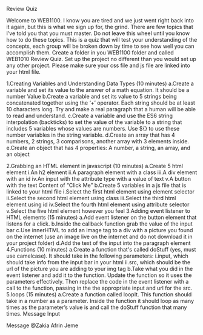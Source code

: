 Review Quiz

Welcome to WEB1100. I know you are tired and we just went right back into it again, but this is what we sign up for, the grind. There are few topics that I’ve told you that you must master. Do not leave this wheel until you know how to do these topics. This is a quiz that will test your understanding of the concepts, each group will be broken down by time to see how well you can accomplish them. Create a folder in you WEB1100 folder and called WEB1010 Review Quiz. Set up the project no different than you would set up any other project. Please make sure your css file and js file are linked into your html file.

1.Creating Variables and Understanding Data Types (10 minutes)
   a.Create a variable and set its value to the answer of a math equation. It should be a number Value
   b.Create a variable and set its value to 5 strings being concatenated together using the ‘+’ operator. Each string      should be at least 10 characters long. Try and make a real paragraph that a human will be able to read and            understand.
   c.Create a variable and use the ES6 string interpolation (backticks) to set the value of the variable to a string       that includes 5 variables whose values are numbers. Use ${} to use these number variables in the string variable.
   d.Create an array that has 4 numbers, 2 strings, 3 comparisons, another array with 3 elements inside.
   e.Create an object that has 4 properties: A number, a string, an array, and an object

2.Grabbing an HTML element in javascript (10 minutes)
   a.Create 5 html element
       i.An h2 element
       ii.A paragraph element with a class
       iii.A div element with an id
       iv.An input with the attribute type with a value of text
       v.A button with the text Content of “Click Me”
   b.Create 5 variables in a js file that is linked to your html file
       i.Select the first html element using element selector
       ii.Select the second html element using class
       iii.Select the third html element using id
       iv.Select the fourth html element using attribute selector
       v.Select the five html element however you feel
3.Adding event listener to HTML elements (15 minutes)
   a.Add event listener on the button element that listens for a click.
   b.Inside the callback function grab the value of the input bar
   c.Use innerHTML to add an image tag to a div with a picture you found on the internet (use an image live on the         internet and do not download it in your project folder)
   d.Add the text of the input into the paragraph element
4.Functions (10 minutes)
   a.Create a function that's called doStuff (yes, must use camelcase). It should take in the following parameters:
       i.input, which should take info from the input bar in your html
       ii.src, which should be the url of the picture you are adding to your img tag
   b.Take what you did in the event listener and add it to the function. Update the function so it uses the parameters effectively. Then replace the code in the event listener with a call to the function, passing in the the appropriate input and url for the src.
5.loops (15 minutes)
   a.Create a function called loopIt. This function should take in a number as a parameter. Inside the function it         should loop as many times as the parameter’s value is and call the doStuff function that many times.
Message Input

Message @Zakia Afrin Jeme